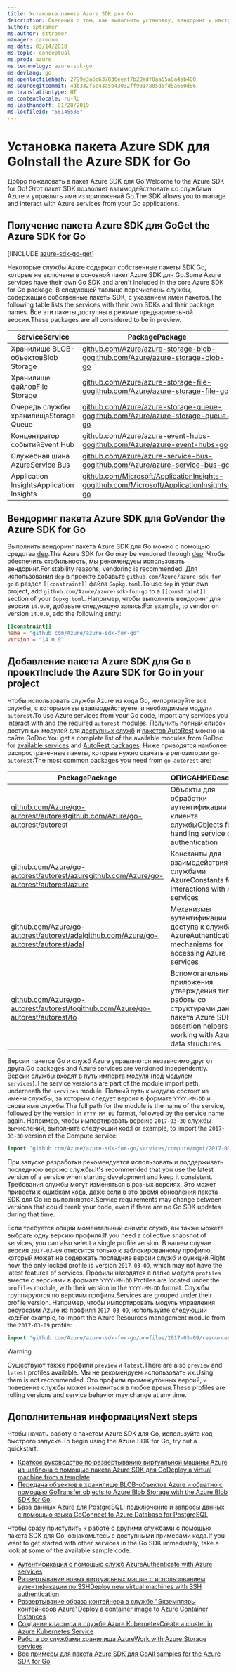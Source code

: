 ```yaml
---
title: Установка пакета Azure SDK для Go
description: Сведения о том, как выполнить установку, вендоринг и настройку пакета Azure SDK для Go.
author: sptramer
ms.author: sttramer
manager: carmonm
ms.date: 03/14/2018
ms.topic: conceptual
ms.prod: azure
ms.technology: azure-sdk-go
ms.devlang: go
ms.openlocfilehash: 2799e3a6c637036eeaf7b20adf8aa55a8a4ab400
ms.sourcegitcommit: 4db332f5e43a5b43032ff9017805d5fd5a650d86
ms.translationtype: HT
ms.contentlocale: ru-RU
ms.lasthandoff: 01/28/2019
ms.locfileid: "55145538"
---
```

# <a name="install-the-azure-sdk-for-go"></a><span data-ttu-id="017ac-103">Установка пакета Azure SDK для Go</span><span class="sxs-lookup"><span data-stu-id="017ac-103">Install the Azure SDK for Go</span></span>

<span data-ttu-id="017ac-104">Добро пожаловать в пакет Azure SDK для Go!</span><span class="sxs-lookup"><span data-stu-id="017ac-104">Welcome to the Azure SDK for Go!</span></span> <span data-ttu-id="017ac-105">Этот пакет SDK позволяет взаимодействовать со службами Azure и управлять ими из приложений Go.</span><span class="sxs-lookup"><span data-stu-id="017ac-105">The SDK allows you to manage and interact with Azure services from your Go applications.</span></span>

## <a name="get-the-azure-sdk-for-go"></a><span data-ttu-id="017ac-106">Получение пакета Azure SDK для Go</span><span class="sxs-lookup"><span data-stu-id="017ac-106">Get the Azure SDK for Go</span></span>

[!INCLUDE [azure-sdk-go-get](includes/azure-sdk-go-get.md)]

<span data-ttu-id="017ac-107">Некоторые службы Azure содержат собственные пакеты SDK Go, которые не включены в основной пакет Azure SDK для Go.</span><span class="sxs-lookup"><span data-stu-id="017ac-107">Some Azure services have their own Go SDK and aren't included in the core Azure SDK for Go package.</span></span> <span data-ttu-id="017ac-108">В следующей таблице перечислены службы, содержащие собственные пакеты SDK, с указанием имен пакетов.</span><span class="sxs-lookup"><span data-stu-id="017ac-108">The following table lists the services with their own SDKs and their package names.</span></span> <span data-ttu-id="017ac-109">Все эти пакеты доступны в режиме предварительной версии.</span><span class="sxs-lookup"><span data-stu-id="017ac-109">These packages are all considered to be in preview.</span></span>

| <span data-ttu-id="017ac-110">Service</span><span class="sxs-lookup"><span data-stu-id="017ac-110">Service</span></span> | <span data-ttu-id="017ac-111">Package</span><span class="sxs-lookup"><span data-stu-id="017ac-111">Package</span></span> |
|---------|---------|
| <span data-ttu-id="017ac-112">Хранилище BLOB-объектов</span><span class="sxs-lookup"><span data-stu-id="017ac-112">Blob Storage</span></span> | [<span data-ttu-id="017ac-113">github.com/Azure/azure-storage-blob-go</span><span class="sxs-lookup"><span data-stu-id="017ac-113">github.com/Azure/azure-storage-blob-go</span></span>](https://github.com/Azure/azure-storage-blob-go) |
| <span data-ttu-id="017ac-114">Хранилище файлов</span><span class="sxs-lookup"><span data-stu-id="017ac-114">File Storage</span></span> | [<span data-ttu-id="017ac-115">github.com/Azure/azure-storage-file-go</span><span class="sxs-lookup"><span data-stu-id="017ac-115">github.com/Azure/azure-storage-file-go</span></span>](https://github.com/Azure/azure-storage-file-go) |
| <span data-ttu-id="017ac-116">Очередь службы хранилища</span><span class="sxs-lookup"><span data-stu-id="017ac-116">Storage Queue</span></span> | [<span data-ttu-id="017ac-117">github.com/Azure/azure-storage-queue-go</span><span class="sxs-lookup"><span data-stu-id="017ac-117">github.com/Azure/azure-storage-queue-go</span></span>](https://github.com/Azure/azure-storage-queue-go) |
| <span data-ttu-id="017ac-118">Концентратор событий</span><span class="sxs-lookup"><span data-stu-id="017ac-118">Event Hub</span></span> | [<span data-ttu-id="017ac-119">github.com/Azure/azure-event-hubs-go</span><span class="sxs-lookup"><span data-stu-id="017ac-119">github.com/Azure/azure-event-hubs-go</span></span>](https://github.com/Azure/azure-event-hubs-go) |
| <span data-ttu-id="017ac-120">Служебная шина Azure</span><span class="sxs-lookup"><span data-stu-id="017ac-120">Service Bus</span></span> | [<span data-ttu-id="017ac-121">github.com/Azure/azure-service-bus-go</span><span class="sxs-lookup"><span data-stu-id="017ac-121">github.com/Azure/azure-service-bus-go</span></span>](https://github.com/Azure/azure-service-bus-go) |
| <span data-ttu-id="017ac-122">Application Insights</span><span class="sxs-lookup"><span data-stu-id="017ac-122">Application Insights</span></span> | [<span data-ttu-id="017ac-123">github.com/Microsoft/ApplicationInsights-go</span><span class="sxs-lookup"><span data-stu-id="017ac-123">github.com/Microsoft/ApplicationInsights-go</span></span>](https://github.com/Microsoft/ApplicationInsights-go) |

## <a name="vendor-the-azure-sdk-for-go"></a><span data-ttu-id="017ac-124">Вендоринг пакета Azure SDK для Go</span><span class="sxs-lookup"><span data-stu-id="017ac-124">Vendor the Azure SDK for Go</span></span>

<span data-ttu-id="017ac-125">Выполнить вендоринг пакета Azure SDK для Go можно с помощью средства [dep](https://github.com/golang/dep).</span><span class="sxs-lookup"><span data-stu-id="017ac-125">The Azure SDK for Go may be vendored through [dep](https://github.com/golang/dep).</span></span> <span data-ttu-id="017ac-126">Чтобы обеспечить стабильность, мы рекомендуем использовать вендоринг.</span><span class="sxs-lookup"><span data-stu-id="017ac-126">For stability reasons, vendoring is recommended.</span></span> <span data-ttu-id="017ac-127">Для использования `dep` в проекте добавьте `github.com/Azure/azure-sdk-for-go` в раздел `[[constraint]]` файла `Gopkg.toml`.</span><span class="sxs-lookup"><span data-stu-id="017ac-127">To use `dep` in your own project, add `github.com/Azure/azure-sdk-for-go` to a `[[constraint]]` section of your `Gopkg.toml`.</span></span> <span data-ttu-id="017ac-128">Например, чтобы выполнить вендоринг для версии `14.0.0`, добавьте следующую запись:</span><span class="sxs-lookup"><span data-stu-id="017ac-128">For example, to vendor on version `14.0.0`, add the following entry:</span></span>

```toml
[[constraint]]
name = "github.com/Azure/azure-sdk-for-go"
version = "14.0.0"
```

## <a name="include-the-azure-sdk-for-go-in-your-project"></a><span data-ttu-id="017ac-129">Добавление пакета Azure SDK для Go в проект</span><span class="sxs-lookup"><span data-stu-id="017ac-129">Include the Azure SDK for Go in your project</span></span>

<span data-ttu-id="017ac-130">Чтобы использовать службы Azure из кода Go, импортируйте все службы, с которыми вы взаимодействуете, и необходимые модули `autorest`.</span><span class="sxs-lookup"><span data-stu-id="017ac-130">To use Azure services from your Go code, import any services you interact with and the required `autorest` modules.</span></span>
<span data-ttu-id="017ac-131">Получить полный список доступных модулей для [доступных служб](https://godoc.org/github.com/Azure/azure-sdk-for-go) и [пакетов AutoRest](https://godoc.org/github.com/Azure/go-autorest) можно на сайте GoDoc.</span><span class="sxs-lookup"><span data-stu-id="017ac-131">You get a complete list of the available modules from GoDoc for [available services](https://godoc.org/github.com/Azure/azure-sdk-for-go) and [AutoRest packages](https://godoc.org/github.com/Azure/go-autorest).</span></span> <span data-ttu-id="017ac-132">Ниже приводятся наиболее распространенные пакеты, которые нужно скачать в репозитории `go-autorest`:</span><span class="sxs-lookup"><span data-stu-id="017ac-132">The most common packages you need from `go-autorest` are:</span></span>

| <span data-ttu-id="017ac-133">Package</span><span class="sxs-lookup"><span data-stu-id="017ac-133">Package</span></span> | <span data-ttu-id="017ac-134">ОПИСАНИЕ</span><span class="sxs-lookup"><span data-stu-id="017ac-134">Description</span></span> |
|---------|-------------|
| <span data-ttu-id="017ac-135">[github.com/Azure/go-autorest/autorest][autorest]</span><span class="sxs-lookup"><span data-stu-id="017ac-135">[github.com/Azure/go-autorest/autorest][autorest]</span></span> | <span data-ttu-id="017ac-136">Объекты для обработки аутентификации клиента службы</span><span class="sxs-lookup"><span data-stu-id="017ac-136">Objects for handling service client authentication</span></span> |
| <span data-ttu-id="017ac-137">[github.com/Azure/go-autorest/autorest/azure][autorest/azure]</span><span class="sxs-lookup"><span data-stu-id="017ac-137">[github.com/Azure/go-autorest/autorest/azure][autorest/azure]</span></span> | <span data-ttu-id="017ac-138">Константы для взаимодействия со службами Azure</span><span class="sxs-lookup"><span data-stu-id="017ac-138">Constants for interactions with Azure services</span></span> |
| <span data-ttu-id="017ac-139">[github.com/Azure/go-autorest/autorest/adal][autorest/adal]</span><span class="sxs-lookup"><span data-stu-id="017ac-139">[github.com/Azure/go-autorest/autorest/adal][autorest/adal]</span></span> | <span data-ttu-id="017ac-140">Механизмы аутентификации для доступа к службам Azure</span><span class="sxs-lookup"><span data-stu-id="017ac-140">Authentication mechanisms for accessing Azure services</span></span> |
| <span data-ttu-id="017ac-141">[github.com/Azure/go-autorest/autorest/to][autorest/to]</span><span class="sxs-lookup"><span data-stu-id="017ac-141">[github.com/Azure/go-autorest/autorest/to][autorest/to]</span></span> | <span data-ttu-id="017ac-142">Вспомогательные приложения утверждения типа для работы со структурами данных пакета Azure SDK</span><span class="sxs-lookup"><span data-stu-id="017ac-142">Type assertion helpers for working with Azure SDK data structures</span></span> |

[autorest]: https://godoc.org/github.com/Azure/go-autorest/autorest
[autorest/azure]: https://godoc.org/github.com/Azure/go-autorest/autorest/azure
[autorest/adal]: https://godoc.org/github.com/Azure/go-autorest/autorest/adal
[autorest/to]: https://godoc.org/github.com/Azure/go-autorest/autorest/to

<span data-ttu-id="017ac-143">Версии пакетов Go и служб Azure управляются независимо друг от друга.</span><span class="sxs-lookup"><span data-stu-id="017ac-143">Go packages and Azure services are versioned independently.</span></span> <span data-ttu-id="017ac-144">Версии службы входят в путь импорта модуля (под модулем `services`).</span><span class="sxs-lookup"><span data-stu-id="017ac-144">The service versions are part of the module import path, underneath the `services` module.</span></span> <span data-ttu-id="017ac-145">Полный путь к модулю состоит из имени службы, за которым следует версия в формате `YYYY-MM-DD` и снова имя службы.</span><span class="sxs-lookup"><span data-stu-id="017ac-145">The full path for the module is the name of the service, followed by the version in `YYYY-MM-DD` format, followed by the service name again.</span></span> <span data-ttu-id="017ac-146">Например, чтобы импортировать версию `2017-03-30` службы вычислений, выполните следующий код:</span><span class="sxs-lookup"><span data-stu-id="017ac-146">For example, to import the `2017-03-30` version of the Compute service:</span></span>

```go
import "github.com/Azure/azure-sdk-for-go/services/compute/mgmt/2017-03-30/compute"
```

<span data-ttu-id="017ac-147">При запуске разработки рекомендуется использовать и поддерживать последнюю версию службы.</span><span class="sxs-lookup"><span data-stu-id="017ac-147">It's recommended that you use the latest version of a service when starting development and keep it consistent.</span></span>
<span data-ttu-id="017ac-148">Требования службы могут изменяться в разных версиях. Это может привести к ошибкам кода, даже если в это время обновления пакета SDK для Go не выполняются.</span><span class="sxs-lookup"><span data-stu-id="017ac-148">Service requirements may change between versions that could break your code, even if there are no Go SDK updates during that time.</span></span>

<span data-ttu-id="017ac-149">Если требуется общий моментальный снимок служб, вы также можете выбрать одну версию профиля.</span><span class="sxs-lookup"><span data-stu-id="017ac-149">If you need a collective snapshot of services, you can also select a single profile version.</span></span> <span data-ttu-id="017ac-150">В нашем случае версия `2017-03-09` относится только к заблокированному профилю, который может не содержать последние версии служб и функций.</span><span class="sxs-lookup"><span data-stu-id="017ac-150">Right now, the only locked profile is version `2017-03-09`, which may not have the latest features of services.</span></span> <span data-ttu-id="017ac-151">Профили находятся в папке модуля `profiles` вместе с версиями в формате `YYYY-MM-DD`.</span><span class="sxs-lookup"><span data-stu-id="017ac-151">Profiles are located under the `profiles` module, with their version in the `YYYY-MM-DD` format.</span></span> <span data-ttu-id="017ac-152">Службы группируются по версиям профиля.</span><span class="sxs-lookup"><span data-stu-id="017ac-152">Services are grouped under their profile version.</span></span> <span data-ttu-id="017ac-153">Например, чтобы импортировать модуль управления ресурсами Azure из профиля `2017-03-09`, используйте следующий код:</span><span class="sxs-lookup"><span data-stu-id="017ac-153">For example, to import the Azure Resources management module from the `2017-03-09` profile:</span></span>

```go
import "github.com/Azure/azure-sdk-for-go/profiles/2017-03-09/resources/mgmt/resources"
```

> [!WARNING]
> <span data-ttu-id="017ac-154">Существуют также профили `preview` и `latest`.</span><span class="sxs-lookup"><span data-stu-id="017ac-154">There are also `preview` and `latest` profiles available.</span></span> <span data-ttu-id="017ac-155">Мы не рекомендуем использовать их.</span><span class="sxs-lookup"><span data-stu-id="017ac-155">Using them is not recommended.</span></span> <span data-ttu-id="017ac-156">Это профили промежуточных версий, и поведение службы может измениться в любое время.</span><span class="sxs-lookup"><span data-stu-id="017ac-156">These profiles are rolling versions and service behavior may change at any time.</span></span>

## <a name="next-steps"></a><span data-ttu-id="017ac-157">Дополнительная информация</span><span class="sxs-lookup"><span data-stu-id="017ac-157">Next steps</span></span>

<span data-ttu-id="017ac-158">Чтобы начать работу с пакетом Azure SDK для Go, используйте код быстрого запуска.</span><span class="sxs-lookup"><span data-stu-id="017ac-158">To begin using the Azure SDK for Go, try out a quickstart.</span></span>

* [<span data-ttu-id="017ac-159">Краткое руководство по развертыванию виртуальной машины Azure из шаблона с помощью пакета Azure SDK для Go</span><span class="sxs-lookup"><span data-stu-id="017ac-159">Deploy a virtual machine from a template</span></span>](azure-sdk-go-qs-vm.md)
* [<span data-ttu-id="017ac-160">Передача объектов в хранилище BLOB-объектов Azure и обратно с помощью Go</span><span class="sxs-lookup"><span data-stu-id="017ac-160">Transfer objects to Azure Blob Storage with the Azure Blob SDK for Go</span></span>](/azure/storage/blobs/storage-quickstart-blobs-go?toc=%2fgo%2fazure%2ftoc.json)
* [<span data-ttu-id="017ac-161">База данных Azure для PostgreSQL: подключение и запросы данных с помощью языка Go</span><span class="sxs-lookup"><span data-stu-id="017ac-161">Connect to Azure Database for PostgreSQL</span></span>](/azure/postgresql/connect-go?toc=%2fgo%2fazure%2ftoc.json)

<span data-ttu-id="017ac-162">Чтобы сразу приступить к работе с другими службами с помощью пакета SDK для Go, ознакомьтесь с доступными примерами кода.</span><span class="sxs-lookup"><span data-stu-id="017ac-162">If you want to get started with other services in the Go SDK immediately, take a look at some of the available sample code.</span></span>

* [<span data-ttu-id="017ac-163">Аутентификация с помощью служб Azure</span><span class="sxs-lookup"><span data-stu-id="017ac-163">Authenticate with Azure services</span></span>](https://github.com/Azure-Samples/azure-sdk-for-go-samples/tree/master/internal/iam)
* [<span data-ttu-id="017ac-164">Развертывание новых виртуальных машин с использованием аутентификации по SSH</span><span class="sxs-lookup"><span data-stu-id="017ac-164">Deploy new virtual machines with SSH authentication</span></span>](https://github.com/Azure-Samples/azure-sdk-for-go-samples/tree/master/compute)
* [<span data-ttu-id="017ac-165">Развертывание образа контейнера в службе "Экземпляры контейнеров Azure"</span><span class="sxs-lookup"><span data-stu-id="017ac-165">Deploy a container image to Azure Container Instances</span></span>](https://github.com/Azure-Samples/azure-sdk-for-go-samples/tree/master/compute)
* [<span data-ttu-id="017ac-166">Создание кластера в службе Azure Kubernetes</span><span class="sxs-lookup"><span data-stu-id="017ac-166">Create a cluster in Azure Kubernetes Service</span></span>](https://github.com/Azure-Samples/azure-sdk-for-go-samples/blob/master/compute)
* [<span data-ttu-id="017ac-167">Работа со службами хранилища Azure</span><span class="sxs-lookup"><span data-stu-id="017ac-167">Work with Azure Storage services</span></span>](https://github.com/Azure-Samples/azure-sdk-for-go-samples/tree/master/storage)
* [<span data-ttu-id="017ac-168">Все примеры для пакета Azure SDK для Go</span><span class="sxs-lookup"><span data-stu-id="017ac-168">All samples for the Azure SDK for Go</span></span>](https://github.com/azure-samples/azure-sdk-for-go-samples)
